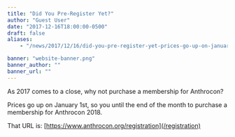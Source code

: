 ```yaml
---
title: "Did You Pre-Register Yet?"
author: "Guest User"
date: "2017-12-16T18:00:00-0500"
draft: false
aliases:
    - "/news/2017/12/16/did-you-pre-register-yet-prices-go-up-on-january-1st"

banner: "website-banner.png"
banner_author: ""
banner_url: ""
---
```


As 2017 comes to a close, why not purchase a membership for Anthrocon?

Prices go up on January 1st, so you until the end of the month to purchase a membership for Anthrocon 2018.

That URL is: [https://www.anthrocon.org/registration](/registration)
